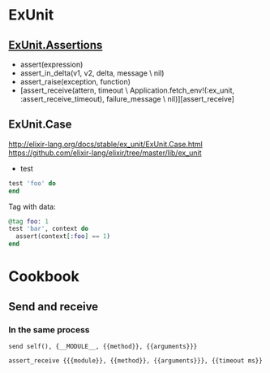 # ExUnit

## [ExUnit.Assertions][exuinit-assertion-docs]

* assert(expression)
* assert_in_delta(v1, v2, delta, message \\ nil)
* assert_raise(exception, function)
* [assert_receive(attern, timeout \\ Application.fetch_env!(:ex_unit, :assert_receive_timeout), failure_message \\ nil)][assert_receive]

[exuinit-assertion-docs]: http://elixir-lang.org/docs/stable/ex_unit/ExUnit.Assertions.html
[exunit-assert-receive-3]: https://hexdocs.pm/ex_unit/ExUnit.Assertions.html#assert_receive/3

## ExUnit.Case

http://elixir-lang.org/docs/stable/ex_unit/ExUnit.Case.html
https://github.com/elixir-lang/elixir/tree/master/lib/ex_unit

* test

```elixir
test 'foo' do
end
```

Tag with data:
```elixir
@tag foo: 1
test 'bar', context do
  assert(context[:foo] == 1)
end
```

# Cookbook

## Send and receive

### In the same process

```
send self(), {__MODULE__, {{method}}, {{arguments}}}
```

```
assert_receive {{{module}}, {{method}}, {{arguments}}}, {{timeout ms}}
```

